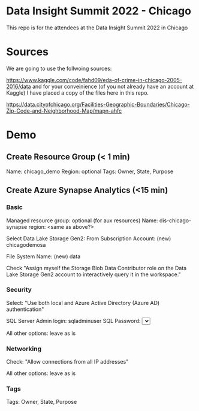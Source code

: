 # Data Insight Summit 2022 - Chicago
This repo is for the attendees at the Data Insight Summit 2022 in Chicago

# Sources
We are going to use the follwoing sources:

https://www.kaggle.com/code/fahd09/eda-of-crime-in-chicago-2005-2016/data
and for your conveinience (of you not already have an account at Kaggle) I have placed a copy of the files here in this repo.

https://data.cityofchicago.org/Facilities-Geographic-Boundaries/Chicago-Zip-Code-and-Neighborhood-Map/mapn-ahfc


# Demo
## Create Resource Group (< 1 min)
Name: chicago_demo
Region: optional
Tags: Owner, State, Purpose

## Create Azure Synapse Analytics (<15 min)

### Basic
Managed resource group: optional (for aux resources)
Name: dis-chicago-synapse
region: <same as above?>

Select Data Lake Storage Gen2: From Subscription
Account: (new) chicagodemosa

File System Name: (new) data

Check "Assign myself the Storage Blob Data Contributor role on the Data Lake Storage Gen2 account to interactively query it in the workspace."

### Security

Select: "Use both local and Azure Active Directory (Azure AD) authentication"

SQL Server Admin login: sqladminuser
SQL Password: <select fitting password>

All other options: leave as is

### Networking

Check: "Allow connections from all IP addresses"

All other options: leave as is

### Tags
Tags: Owner, State, Purpose

